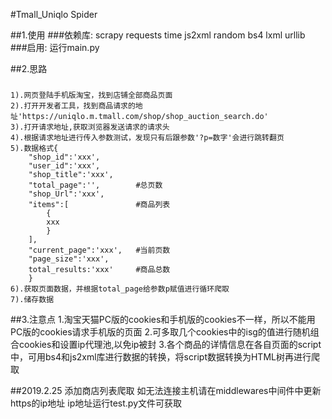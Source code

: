 #Tmall_Uniqlo Spider

##1.使用
###依赖库:
	scrapy
	requests
	time
	js2xml
	random
	bs4
	lxml
	urllib	
###启用:
	运行main.py

##2.思路
###
	1).网页登陆手机版淘宝，找到店铺全部商品页面
	2).打开开发者工具，找到商品请求的地址'https://uniqlo.m.tmall.com/shop/shop_auction_search.do'
	3).打开请求地址,获取浏览器发送请求的请求头
	4).根据请求地址进行传入参数测试，发现只有后跟参数'?p=数字'会进行跳转翻页
	5).数据格式{
		"shop_id":'xxx',	
		"user_id":'xxx',
		"shop_title":'xxx',
		"total_page":'',		#总页数
		"shop_Url":'xxx',
		"items":[				#商品列表
			{
			xxx		
			}		
		],	
		"current_page":'xxx',	#当前页数
		"page_size":'xxx',		
		total_results:'xxx'		#商品总数
		}
	6).获取页面数据，并根据total_page给参数p赋值进行循环爬取
	7).储存数据

##3.注意点
	1.淘宝天猫PC版的cookies和手机版的cookies不一样，所以不能用PC版的cookies请求手机版的页面
	2.可多取几个cookies中的isg的值进行随机组合cookies和设置ip代理池,以免ip被封
	3.各个商品的详情信息在各自页面的script中，可用bs4和js2xml库进行数据的转换，将script数据转换为HTML树再进行爬取
	
##2019.2.25
    添加商店列表爬取
    如无法连接主机请在middlewares中间件中更新https的ip地址
    ip地址运行test.py文件可获取